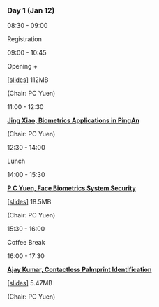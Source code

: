 ### **Day 1** (Jan 12)

08:30 - 09:00

Registration

09:00 - 10:45

Opening + 

[[slides\]](https://www.comp.hkbu.edu.hk/wsb2020/slides/Massimo_Tistarelli.pdf) 112MB


(Chair: PC Yuen)

11:00 - 12:30

[**Jing Xiao, Biometrics Applications in PingAn**](https://www.comp.hkbu.edu.hk/wsb2020/lecturer_details.php?lect_id=12)


(Chair: PC Yuen)

12:30 - 14:00

Lunch

14:00 - 15:30

[**P C Yuen, Face Biometrics System Security**](https://www.comp.hkbu.edu.hk/wsb2020/lecturer_details.php?lect_id=14)

[[slides\]](https://www.comp.hkbu.edu.hk/wsb2020/slides/PC_Yuen.pdf) 18.5MB


(Chair: PC Yuen)

15:30 - 16:00

Coffee Break

16:00 - 17:30

[**Ajay Kumar, Contactless Palmprint Identification**](https://www.comp.hkbu.edu.hk/wsb2020/lecturer_details.php?lect_id=4)

[[slides\]](https://www.comp.hkbu.edu.hk/wsb2020/slides/Ajay_Kumar.pdf) 5.47MB


(Chair: PC Yuen)